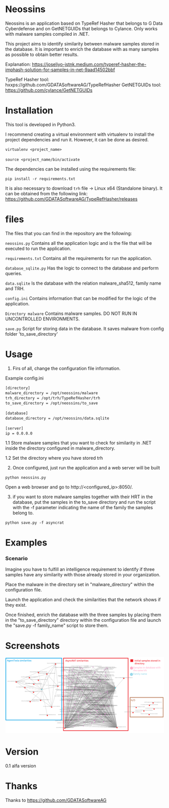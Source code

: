 # Neossins
Neossins is an application based on TypeRef Hasher that belongs to G Data Cyberdefense and on GetNETGUIDs that belongs to Cylance. Only works with malware samples compiled in .NET.

This project aims to identify similarity between malware samples stored in the database. It is important to enrich the database with as many samples as possible to obtain better results.

Explanation: https://joseliyo-jstnk.medium.com/typeref-hasher-the-imphash-solution-for-samples-in-net-9aad14502bbf

TypeRef Hasher tool: hxxps://github.com/GDATASoftwareAG/TypeRefHasher
GetNETGUIDs tool: https://github.com/cylance/GetNETGUIDs

# Installation
This tool is developed in Python3.

I recommend creating a virtual environment with virtualenv to install the project dependencies and run it. However, it can be done as desired.
```
virtualenv <project_name>

source <project_name/bin/activate
```

The dependencies can be installed using the requirements file:
```
pip install -r requirements.txt
```

It is also necessary to download <code>trh</code> file -> Linux x64 (Standalone binary). It can be obtained from the following link: https://github.com/GDATASoftwareAG/TypeRefHasher/releases

# files
The files that you can find in the repository are the following:

<code>neossins.py</code> Contains all the application logic and is the file that will be executed to run the application.

<code>requirements.txt</code> Contains all the requirements for run the application.

<code>database_sqlite.py</code> Has the logic to connect to the database and perform queries.

<code>data.sqlite</code> Is the database with the relation malware_sha512, family name and TRH.

<code>config.ini</code> Contains information that can be modified for the logic of the application.

<code>Directory malware</code> Contains malware samples. DO NOT RUN IN UNCONTROLLED ENVIRONMENTS.

<code>save.py</code> Script for storing data in the database. It saves malware from config folder 'to_save_directory'


# Usage
1. Firs of all, change the configuration file information.

Example config.ini

```
[directory]
malware_directory = /opt/neossins/malware
trh_directory = /opt/trh/TypeRefHasher/trh
to_save_directory = /opt/neossins/to_save

[database]
database_directory = /opt/neossins/data.sqlite

[server]
ip = 0.0.0.0
```
1.1 Store malware samples that you want to check for similarity in .NET inside the directory configured in malware_directory.

1.2 Set the directory where you have stored trh

2. Once configured, just run the application and a web server will be built
```
python neossins.py
```
Open a web browser and go to http://<configured_ip>:8050/. 

3. if you want to store malware samples together with their HRT in the database, put the samples in the to_save directory and run the script with the -f parameter indicating the name of the family the samples belong to.
```
python save.py -f asyncrat
```

# Examples
<h3>Scenario</h3>
Imagine you have to fulfill an intelligence requirement to identify if three samples have any similarity with those already stored in your organization.

Place the malware in the directory set in "malware_directory" within the configuration file.

Launch the application and check the similarities that the network shows if they exist.

Once finished, enrich the database with the three samples by placing them in the "to_save_directory" directory within the configuration file and launch the "save.py -f family_name" script to store them.

# Screenshots
![alt text](https://github.com/jstnk9/neossins/blob/main/images/graph.png?raw=true)

# Version
0.1 alfa version

# Thanks
Thanks to https://github.com/GDATASoftwareAG

